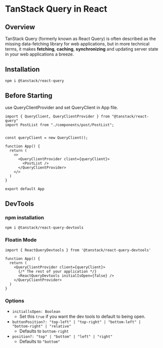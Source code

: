 # TanStack Query in React

## Overview
TanStack Query (formerly known as React Query) is often described as the missing data-fetching library for web applications, but in more technical terms, it makes **fetching**, **caching**, **synchronizing** and updating server state in your web applications a breeze.


## Installation
```
npm i @tanstack/react-query
```
## Before Starting
use QueryClientProvider and set QueryClient in App file.

```
import { QueryClient, QueryClientProvider } from "@tanstack/react-query"
import PostList from "./components/post/PostList";


const queryClient = new QueryClient();

function App() {
  return (
    <>
      <QueryClientProvider client={queryClient}>
        <PostList />
      </QueryClientProvider>
    </>
  )
}

export default App
```

## DevTools
### npm installation
```
npm i @tanstack/react-query-devtools
```

### Floatin Mode
```
import { ReactQueryDevtools } from '@tanstack/react-query-devtools'

function App() {
  return (
    <QueryClientProvider client={queryClient}>
      {/* The rest of your application */}
      <ReactQueryDevtools initialIsOpen={false} />
    </QueryClientProvider>
  )
}
```

### Options
- ```initiallsOpen: Boolean```
  - Set this ```true``` if you want the dev tools to default to being open.
- ```buttonPosition?: "top-left" | "top-right" | "bottom-left" | "bottom-right" | "relative"```
  - Defaults to ```bottom-right```
- ```position?: "top" | "bottom" | "left" | "right"```
  - Defaults to ```"bottom"```
